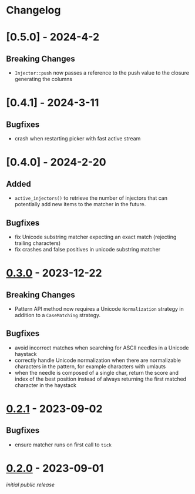 # Changelog

# [0.5.0] - 2024-4-2

## **Breaking Changes**

* `Injector::push` now passes a reference to the push value to the closure generating the columns


# [0.4.1] - 2024-3-11

## Bugfixes

* crash when restarting picker with fast active stream

# [0.4.0] - 2024-2-20

## Added

* `active_injectors()` to retrieve the number of injectors that can potentially add new items to the matcher in the future.

## Bugfixes

* fix Unicode substring matcher expecting an exact match (rejecting trailing characters)
* fix crashes and false positives in unicode substring matcher

# [0.3.0] - 2023-12-22

## **Breaking Changes**

* Pattern API method now requires a Unicode `Normalization` strategy in addition to a `CaseMatching` strategy.

## Bugfixes

* avoid incorrect matches when searching for ASCII needles in a Unicode haystack
* correctly handle Unicode normalization when there are normalizable characters in the pattern, for example characters with umlauts
* when the needle is composed of a single char, return the score and index
  of the best position instead of always returning the first matched character
  in the haystack

# [0.2.1] - 2023-09-02

## Bugfixes

* ensure matcher runs on first call to `tick`

# [0.2.0] - 2023-09-01

*initial public release*


[0.3.0]: https://github.com/helix-editor/nucleo/releases/tag/nucleo-v0.3.0
[0.2.1]: https://github.com/helix-editor/nucleo/releases/tag/nucleo-v0.2.1
[0.2.0]: https://github.com/helix-editor/nucleo/releases/tag/nucleo-v0.2.0
